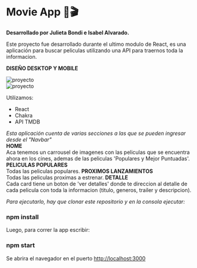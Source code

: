 # Movie App 🍿🎬

**Desarrollado por Julieta Bondi e Isabel Alvarado.**

Este proyecto fue desarrollado durante el ultimo modulo de React, es una aplicación para buscar peliculas utilizando una API para traernos toda la informacion.

**DISEÑO DESKTOP Y MOBILE**    

![proyecto](../Movie-app/public/assets/img/dise%C3%B1oDesktop.PNG)    
![proyecto](../Movie-app/public/assets/img/dise%C3%B1oMobile.PNG)    


Utilizamos:
- React
- Chakra
- API TMDB


*Esta aplicación cuenta de varias secciones a las que se pueden ingresar desde el "Navbar"*   
**HOME**    
Aca tenemos un carrousel de imagenes con las peliculas que se encuentra ahora en los cines, ademas de las peliculas 'Populares y Mejor Puntuadas'.  
**PELICULAS POPULARES**    
Todas las peliculas populares.
**PROXIMOS LANZAMIENTOS**    
Todas las peliculas proximas a estrenar.
**DETALLE**    
Cada card tiene un boton de 'ver detalles' donde te direccion al detalle de cada pelicula con toda la informacion (titulo, generos, trailer y descripcion).    

*Para ejecutarlo, hay que clonar este repositorio y en la consola ejecutar:*

### npm install

Luego, para correr la app escribir:

### npm start

Se abrira el navegador en el puerto [http://localhost:3000](http://localhost:3000) 

<br>